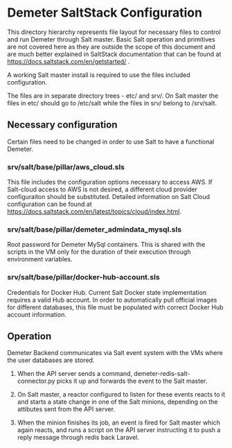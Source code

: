 # Demeter SaltStack Configuration

This directory hierarchy represents file layout for necessary files to control and run Demeter through Salt master.
Basic Salt operation and primitives are not covered here as they are outside the scope of this document and are much better explained in SaltStack documentation that can be found at https://docs.saltstack.com/en/getstarted/ .

A working Salt master install is required to use the files included configuration.

The files are in separate directory trees - etc/ and srv/. On Salt master the files in etc/ should go to /etc/salt while the files in srv/ belong to /srv/salt.

## Necessary configuration

Certain files need to be changed in order to use Salt to have a functional Demeter. 

### srv/salt/base/pillar/aws_cloud.sls
This file includes the configuration options necessary to access AWS. If Salt-cloud access to AWS is not desired, a different cloud provider configuraiton should be substituted. Detailed information on Salt Cloud configuration can be found at https://docs.saltstack.com/en/latest/topics/cloud/index.html.

### srv/salt/base/pillar/demeter_admindata_mysql.sls
Root password for Demeter MySql containers. This is shared with the scripts in the VM only for the duration of their execution through environment variables.

### srv/salt/base/pillar/docker-hub-account.sls
Credentials for Docker Hub. Current Salt Docker state implementation requires a valid Hub account. In order to automatically pull official images for different databases, this file must be populated with correct Docker Hub account information.

## Operation

Demeter Backend communicates via Salt event system with the VMs where the user databases are stored.

1. When the API server sends a command, demeter-redis-salt-connector.py picks it up and forwards the event to the Salt master. 

2. On Salt master, a reactor configured to listen for these events reacts to it and starts a state change in one of the Salt minions, depending on the attibutes sent from the API server. 

3. When the minion finishes its job, an event is fired for Salt master which again reacts, and runs a script on the API server instructing it to push a reply message through redis back Laravel.


